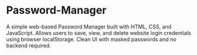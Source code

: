 # Password-Manager
A simple web-based Password Manager built with HTML, CSS, and JavaScript. Allows users to save, view, and delete website login credentials using browser localStorage. Clean UI with masked passwords and no backend required.
